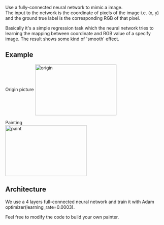 Use a fully-connected neural network to mimic a image.  
The input to the network is the coordinate of pixels of the image i.e. (x, y) and the ground true label is the corresponding RGB of that pixel.

Basically it's a simple regression task which the neural network tries to learning the mapping between coordinate and RGB value of a specify image. The result shows some kind of 'smooth' effect.

## Example  
Origin picture
<img src="https://github.com/borgwang/toys/raw/master/nn_paint/res/origin.jpg" width = "256" height = "160" alt="origin" align=center />  

Painting  
<img src="https://media.giphy.com/media/9xjTwYDV6zIW1aE62R/giphy.gif" width = "256" height = "160" alt="paint" align=center />   

## Architecture
We use a 4 layers full-connected neural network and train it with Adam optimizer(learning_rate=0.0003).  

Feel free to modify the code to build your own painter.  
